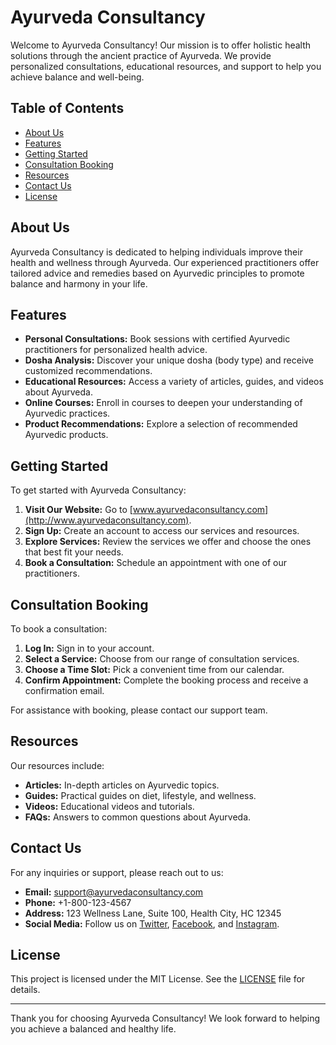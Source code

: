 # Ayurveda Consultancy

Welcome to Ayurveda Consultancy! Our mission is to offer holistic health solutions through the ancient practice of Ayurveda. We provide personalized consultations, educational resources, and support to help you achieve balance and well-being.

## Table of Contents

- [About Us](#about-us)
- [Features](#features)
- [Getting Started](#getting-started)
- [Consultation Booking](#consultation-booking)
- [Resources](#resources)
- [Contact Us](#contact-us)
- [License](#license)

## About Us

Ayurveda Consultancy is dedicated to helping individuals improve their health and wellness through Ayurveda. Our experienced practitioners offer tailored advice and remedies based on Ayurvedic principles to promote balance and harmony in your life.

## Features

- **Personal Consultations:** Book sessions with certified Ayurvedic practitioners for personalized health advice.
- **Dosha Analysis:** Discover your unique dosha (body type) and receive customized recommendations.
- **Educational Resources:** Access a variety of articles, guides, and videos about Ayurveda.
- **Online Courses:** Enroll in courses to deepen your understanding of Ayurvedic practices.
- **Product Recommendations:** Explore a selection of recommended Ayurvedic products.

## Getting Started

To get started with Ayurveda Consultancy:

1. **Visit Our Website:** Go to [www.ayurvedaconsultancy.com](http://www.ayurvedaconsultancy.com).
2. **Sign Up:** Create an account to access our services and resources.
3. **Explore Services:** Review the services we offer and choose the ones that best fit your needs.
4. **Book a Consultation:** Schedule an appointment with one of our practitioners.

## Consultation Booking

To book a consultation:

1. **Log In:** Sign in to your account.
2. **Select a Service:** Choose from our range of consultation services.
3. **Choose a Time Slot:** Pick a convenient time from our calendar.
4. **Confirm Appointment:** Complete the booking process and receive a confirmation email.

For assistance with booking, please contact our support team.

## Resources

Our resources include:

- **Articles:** In-depth articles on Ayurvedic topics.
- **Guides:** Practical guides on diet, lifestyle, and wellness.
- **Videos:** Educational videos and tutorials.
- **FAQs:** Answers to common questions about Ayurveda.

## Contact Us

For any inquiries or support, please reach out to us:

- **Email:** support@ayurvedaconsultancy.com
- **Phone:** +1-800-123-4567
- **Address:** 123 Wellness Lane, Suite 100, Health City, HC 12345
- **Social Media:** Follow us on [Twitter](https://twitter.com/AyurvedaConsult), [Facebook](https://facebook.com/AyurvedaConsultancy), and [Instagram](https://instagram.com/AyurvedaConsult).

## License

This project is licensed under the MIT License. See the [LICENSE](LICENSE) file for details.

---

Thank you for choosing Ayurveda Consultancy! We look forward to helping you achieve a balanced and healthy life.
